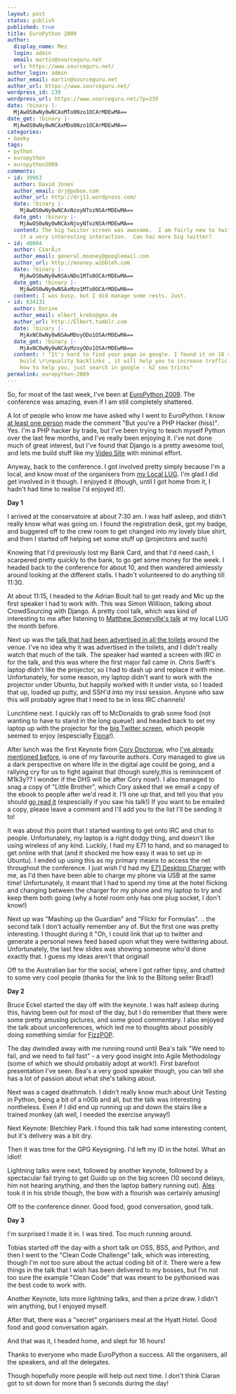 ```yaml
---
layout: post
status: publish
published: true
title: EuroPython 2009
author:
  display_name: Mez
  login: admin
  email: martin@sourceguru.net
  url: https://www.sourceguru.net/
author_login: admin
author_email: martin@sourceguru.net
author_url: https://www.sourceguru.net/
wordpress_id: 239
wordpress_url: https://www.sourceguru.net/?p=239
date: !binary |-
  MjAwOS0wNy0wNCAxMTo0Nzo1OCArMDEwMA==
date_gmt: !binary |-
  MjAwOS0wNy0wNCAxMDo0Nzo1OCArMDEwMA==
categories:
- Geeky
tags:
- python
- europython
- europython2009
comments:
- id: 39963
  author: David Jones
  author_email: drj@pobox.com
  author_url: http://drj11.wordpress.com/
  date: !binary |-
    MjAwOS0wNy0wNCAxNzoyNTozNSArMDEwMA==
  date_gmt: !binary |-
    MjAwOS0wNy0wNCAxNjoyNTozNSArMDEwMA==
  content: The big twiiter screen was awesome.  I am fairly new to twitter and I found
    it a very interesting interaction.  Can haz more big twitter?
- id: 40004
  author: CiarÃ¡n
  author_email: general.mooney@googlemail.com
  author_url: http://mooney.wibbleh.com
  date: !binary |-
    MjAwOS0wNy0wNSAxNDo1MTo0OCArMDEwMA==
  date_gmt: !binary |-
    MjAwOS0wNy0wNSAxMzo1MTo0OCArMDEwMA==
  content: I was busy, but I did manage some rests. Just.
- id: 634131
  author: Dorine
  author_email: elbert_krebs@gmx.de
  author_url: http://Elbert.tumblr.com
  date: !binary |-
    MjAxNC0wNy0wNSAwMDoyODo1OSArMDEwMA==
  date_gmt: !binary |-
    MjAxNC0wNy0wNCAyMzoyODo1OSArMDEwMA==
  content: ! "It's hard to find your page in google. I found it on 18 spot, you should
    build \r\nquality backlinks , it will help you to increase traffic.\r\nI know
    how to help you, just search in google - k2 seo tricks"
permalink: europython-2009
---
```

<p>So, for most of the last week, I've been at <a href="http://www.europython.eu/">EuroPython 2009</a>. The conference was amazing, even if I am still completely shattered.</p>
<p>A lot of people who know me have asked why I went to EuroPython. I know <a href="http://www.danux.co.uk/">at least one person</a> made the comment "But you're a PHP Hacker (hiss)". Yes. I'm a PHP hacker by trade, but I've been trying to teach myself Python over the last few months, and I've really been enjoying it. I've not done much of great interest, but I've found that Django is a pretty awesome tool, and lets me build stuff like my <a href="http://www.sourceguru.org/videos/">Video Site</a> with minimal effort.</p>
<p>Anyway, back to the conference. I got involved pretty simply because I'm a local, and know most of the organisers from <a href="http://birmingham.lug.org.uk">my Local LUG</a>. I'm glad I did get involved in it though. I enjoyed it (though, until I got home from it, I hadn't had time to realise I'd enjoyed it!).</p>
<p><strong>Day 1 </strong></p>
<p>I arrived at the conservatoire at about 7:30 am. I was half asleep, and didn't really know what was going on. I found the registration desk, got my badge, and buggered off to the crew room to get changed into my lovely blue shirt, and then I started off helping set some stuff up (projectors and such)</p>
<p>Knowing that I'd previously lost my Bank Card, and that I'd need cash, I scarpered pretty quickly to the bank, to go get some money for the week. I headed back to the conference for about 10, and then wandered aimlessly around looking at the different stalls. I hadn't volunteered to do anything till 11:30.</p>
<p>At about 11:15, I headed to the Adrian Boult hall to get ready and Mic up the first speaker I had to work with. This was Simon Willison, talking about CrowdSourcing with Django. A pretty cool talk, which was kind of interesting to me after listening to <a href="http://www.sourceguru.org/videos/4">Matthew Somerville's talk</a> at my local LUG the month before.</p>
<p>Next up was the <a href="http://www.flickr.com/photos/39841418@N05/3677348657/">talk that had been advertised in all the toilets</a> around the venue. I've no idea why it was advertised in the toilets, and I didn't really watch that much of the talk. The speaker had wanted a screen with IRC in for the talk, and this was where the first major fail came in. Chris Swift's laptop didn't like the projector, so I had to dash up and replace it with mine. Unfortunately, for some reason, my laptop didn't want to work with the projector under Ubuntu, but happily worked with it under vista, so I loaded that up, loaded up putty, and SSH'd into my irssi session. Anyone who saw this will probably agree that I need to be in less IRC channels!</p>
<p>Lunchtime next. I quickly ran off to McDonalds to grab some food (not wanting to have to stand in the long queue!) and headed back to set my laptop up with the projector for the <a href="http://www.flickr.com/photos/39841418@N05/3677338679/">big Twitter screen</a>, which people seemed to enjoy (espescially <a href="https://twitter.com/FionaSarah">Fiona</a>!).</p>
<p>After lunch was the first Keynote from <a href="http://craphound.com/">Cory Doctorow</a>, who <a href="https://www.sourceguru.net/a-compelling-read">I've already mentioned before</a>, is one of my favourite authors. Cory managed to give us a dark perspective on where life in the digital age could be going, and a rallying cry for us to fight against that (though surely,this is reminiscent of M1k3y?? I wonder if the DHS will be after Cory now!). I also managed to snag a copy of "Little Brother", which Cory asked that we email a copy of the ebook to people after we'd read it. I'll one up that, and tell you that you should <a href="http://craphound.com/littlebrother/download/">go read it</a> (espescially if you saw his talk!) If you want to be emailed a copy, please leave a comment and I'll add you to the list I'll be sending it to!</p>
<p>It was about this point that I started wanting to get onto IRC and chat to people. Unfortunately, my laptop is a right dodgy thing, and doesn't like using wireless of any kind. Luckily, I had my E71 to hand, and so managed to get online with that (and it shocked me how easy it was to set up in Ubuntu). I ended up using this as my primary means to access the net throughout the conference. I just wish I'd had my <a href="http://www.mobilefun.co.uk/nokia-e71-dual-desktop-charging-cradle-p17835.htm">E71 Desktop Charger</a> with me, as I'd then have been able to charge my phone via USB at the same time! Unfortunately, it meant that I had to spend my time at the hotel flicking and changing between the charger for my phone and my laptop to try and keep them both going (why a hotel room only has one plug socket, I don't know!)</p>
<p>Next up was "Mashing up the Guardian" and "Flickr for Formulas". .. the second talk I don't actually remember any of. But the first one was pretty interesting. I thought during it "Oh, I could link that up to twitter and generate a personal news feed based upon what they were twittering about. Unfortunately, the last few slides was showing someone who'd done exactly that. I guess my ideas aren't that original!</p>
<p>Off to the Australian bar for the social, where I got rather tipsy, and chatted to some very cool people (thanks for the link to the Biltong seller Brad!)</p>
<p><strong>Day 2</strong></p>
<p>Bruce Eckel started the day off with the keynote. I was half asleep during this, having been out for most of the day, but I do remember that there were some pretty amusing pictures, and some good commentary. I also enjoyed the talk about unconferences, which led me to thoughts about possibly doing something similar for <a href="http://www.fizzpop.org.uk/">FizzPOP</a>.</p>
<p>The day dwindled away with me running round until Bea's talk "We need to fail, and we need to fail fast" - a very good insight into Agile Methodology (some of which we should probably adopt at work!). First barefoot presentation I've seen. Bea's a very good speaker though, you can tell she has a lot of passion about what she's talking about.</p>
<p>Next was a caged deathmatch. I didn't really know much about Unit Testing in Python, being a bit of a n00b and all, but the talk was interesting nontheless. Even if I did end up running up and down the stairs like a trained monkey (ah well, I needed the exercise anyway!)</p>
<p>Next Keynote: Bletchley Park. I found this talk had some interesting content, but it's delivery was a bit dry.</p>
<p>Then it was time for the GPG Keysigning. I'd left my ID in the hotel. What an idiot!</p>
<p>Lightning talks were next, followed by another keynote, followed by a spectacular fail trying to get Guido up on the big screen (10 second delays, him not hearing anything, and then the laptop battery running out). <a href="http://www.moreati.org.uk/">Alex</a> took it in his stride though, the bow with a flourish was certainly amusing!</p>
<p>Off to the conference dinner. Good food, good conversation, good talk.</p>
<p><strong>Day 3</strong></p>
<p>I'm surprised I made it in. I was tired. Too much running around.</p>
<p>Tobias started off the day with a short talk on OSS, BSS, and Python, and then I went to the "Clean Code Challenge" talk, which was interesting, though I'm not too sure about the actual coding bit of it. There were a few things in the talk that I wish has been delivered to my bosses, but I'm not too sure the example "Clean Code" that was meant to be pythonised was the best code to work with.</p>
<p>Another Keynote, lots more lightning talks, and then a prize draw. I didn't win anything, but I enjoyed myself.</p>
<p>After that, there was a "secret" organisers meal at the Hyatt Hotel. Good food and good conversation again.</p>
<p>And that was it, I headed home, and slept for 16 hours!</p>
<p>Thanks to everyone who made EuroPython a success. All the organisers, all the speakers, and all the delegates.</p>
<p>Though hopefully more people will help out next time. I don't think Ciaran got to sit down for more than 5 seconds during the day!</p>
